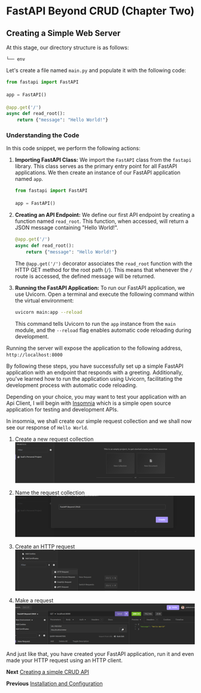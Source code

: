 # FastAPI Beyond CRUD (Chapter Two)

## Creating a Simple Web Server

At this stage, our directory structure is as follows:
```
└── env
```

Let's create a file named `main.py` and populate it with the following code:

```python
from fastapi import FastAPI

app = FastAPI()

@app.get('/')
async def read_root():
    return {"message": "Hello World!"}
```

### Understanding the Code

In this code snippet, we perform the following actions:

1. **Importing FastAPI Class:**
   We import the `FastAPI` class from the `fastapi` library. This class serves as the primary entry point for all FastAPI applications. We then create an instance of our FastAPI application named `app`.

    ```python
    from fastapi import FastAPI

    app = FastAPI()
    ```

2. **Creating an API Endpoint:**
   We define our first API endpoint by creating a function named `read_root`. This function, when accessed, will return a JSON message containing "Hello World!".

    ```python
    @app.get('/')
    async def read_root():
        return {"message": "Hello World!"}
    ```

   The `@app.get('/')` decorator associates the `read_root` function with the HTTP GET method for the root path (`/`). This means that whenever the `/` route is accessed, the defined message will be returned.

3. **Running the FastAPI Application:**
   To run our FastAPI application, we use Uvicorn. Open a terminal and execute the following command within the virtual environment:

    ```bash
    uvicorn main:app --reload
    ```

   This command tells Uvicorn to run the `app` instance from the `main` module, and the `--reload` flag enables automatic code reloading during development.

Running the server will expose the application to the following address, `http://localhost:8000`

By following these steps, you have successfully set up a simple FastAPI application with an endpoint that responds with a greeting. Additionally, you've learned how to run the application using Uvicorn, facilitating the development process with automatic code reloading. 

Depending on your choice, you may want to test your application with an Api Client, I will begin with [Insomnia](https://insomina.rest) which is a simple open source application for testing and development APIs.

In insomnia, we shall create our simple request collection and we shall now see our response of `Hello World`.
1. Create a new request collection
![Creatina request collection](./imgs/img1.png)


2. Name the request collection
![Name of the collection](./imgs/img2.png)

3. Create an HTTP request
![Create an HTTP request](./imgs/img3.png)

4. Make a request
![Make a request](./imgs/img4.png)


And just like that, you have created your FastAPI application, run it and even made your HTTP request using an HTTP client.

**Next** [Creating a simple CRUD API](./chapter3.md)

**Previous** [Installation and Configuration](./index.md)

